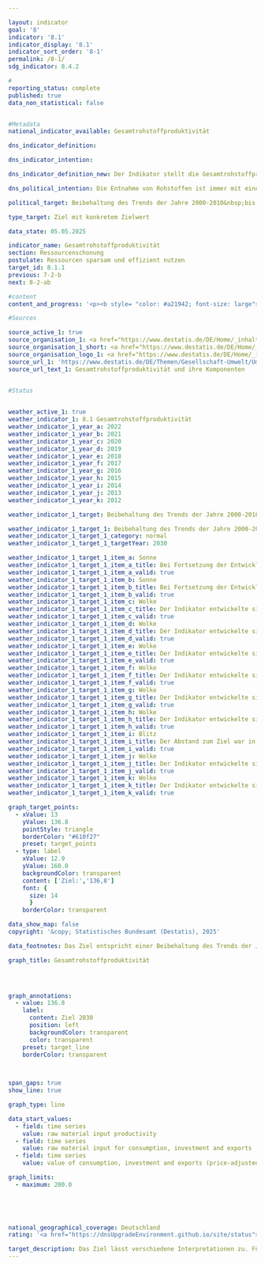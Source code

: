 ```yaml
---

layout: indicator        
goal: '8'        
indicator: '8.1'        
indicator_display: '8.1'        
indicator_sort_order: '8-1'        
permalink: /8-1/        
sdg_indicator: 8.4.2        

#
reporting_status: complete        
published: true        
data_non_statistical: false        


#Metadata        
national_indicator_available: Gesamtrohstoffproduktivität        

dns_indicator_definition:         

dns_indicator_intention:         

dns_indicator_definition_new: Der Indikator stellt die Gesamtrohstoffproduktivität im Vergleich zum Basisjahr 2010&nbsp;dar. Der Indikator setzt den Wert aller an die letzte Verwendung abgegebenen Güter (in Euro, preisbereinigt) in Relation zur Masse der für ihre Produktion im In- und Ausland eingesetzten Rohstoffe (in Tonnen). Die letzte Verwendung umfasst dabei sowohl inländischen Konsum und inländische Investitionen als auch den Export. Im Nenner des Indikators werden sowohl aus der Umwelt entnommene abiotische und biotische Rohstoffe berücksichtigt als auch Pflanzenmaterial, das durch die Land- und Forstwirtschaft produziert wurde. In der Grafik sind sowohl der Indikator selbst als auch Zähler und Nenner einzeln dargestellt.        

dns_political_intention: Die Entnahme von Rohstoffen ist immer mit einer Beeinträchtigung der Natur verbunden. Durch die steigende Nachfrage nach Rohstoffen werden weltweit zunehmend Rohstoffvorkommen in Gebieten erschlossen, die besonders sensibel auf menschliche Einflüsse reagieren. Daher hat sich die Bundesregierung bereits im Deutschen Ressourceneffizienzprogramm (ProgRess) II im Jahr 2016&nbsp;das Ziel gesetzt, dass die Gesamtrohstoffproduktivität weiterhin steigen soll.        

political_target: Beibehaltung des Trends der Jahre 2000-2010&nbsp;bis 2030        

type_target: Ziel mit konkretem Zielwert        

data_state: 05.05.2025        

indicator_name: Gesamtrohstoffproduktivität        
section: Ressourcenschonung        
postulate: Ressourcen sparsam und effizient nutzen        
target_id: 8.1.1        
previous: 7-2-b        
next: 8-2-ab        

#content         
content_and_progress: '<p><b style= "color: #a21942; font-size: large">8.1&nbsp;Gesamtrohstoffproduktivität</b><br><br>Für die Herstellung aller Güter, die in Deutschland an die letzte Verwendung abgegebenen werden, sind Rohstoffe notwendig. Die letzte Verwendung kann dabei&nbsp;–&nbsp;je nach Art der Güter&nbsp;–&nbsp;deren Konsum, die Investition in Nicht-Konsumgüter oder der Export ins Ausland sein. Die Ressourcen fossiler Energieträger, Erze und anderer mineralischer Rohstoffe sind jedoch begrenzt. Biotische Rohstoffe wie Holz oder landwirtschaftliche Produkte sind zwar erneuerbar, wirken sich durch ihre Nutzung jedoch ebenfalls auf die Umwelt aus. Daher ist es wichtig, den Umfang der direkten und indirekten Rohstoffnutzung genau zu erfassen.<br><br>Als Indikator für die Intensität der Rohstoffnutzung eines Landes dient die Gesamtrohstoffproduktivität. Sie setzt den monetären Wert der im Inland zur letzten Verwendung bestimmten und exportierten Güter ins Verhältnis zur Menge an Rohstoffäquivalenten, die für deren Herstellung eingesetzt wurden.<br><br>Das Konzept der Rohstoffäquivalente beruht darauf, alle Güter in die Menge an Rohstoffen umzurechnen, die für ihre Produktion entlang der gesamten Wertschöpfungskette&nbsp;–&nbsp;im In- und Ausland&nbsp;–&nbsp;benötigt wurden. Zur Berechnung des Indikators ist unter anderem die Masse der Rohstoffe zu ermitteln, die für die Produktion importierter Güter eingesetzt wurden. Diese erfolgt auf Basis eines komplexen Input-Output-Modells, das physische und monetäre Daten aus verschiedenen amtlichen und nichtamtlichen Quellen kombiniert.<br><br>Der Indikator umfasst neben nicht erneuerbaren Rohstoffen (mineralische Rohstoffe, fossile Energieträger, Steine und Erden) auch pflanzliche Erzeugnisse aus Land- und Forstwirtschaft. Dabei kann es in geringem Umfang zu Doppelzählungen kommen&nbsp;–&nbsp;etwa, wenn sowohl die Masse eines Ernteprodukts als auch die des dafür verwendeten Mineraldüngers berücksichtigt werden.<br><br>Da der im Indikator dargestellte Rohstoffeinsatz sich nicht nur auf die inländische letzte Verwendung bezieht, sondern auch auf den Export, ist dieser Rohstoffeinsatz nicht mit dem Rohstofffußabdruck Deutschlands gleichzusetzen.<br><br>Zwischen 2010&nbsp;und 2022&nbsp;stieg der Indikatorwert um 27&nbsp;%. Dieser Zuwachs ist vor allem auf eine Erhöhung des Zählers zurückzuführen: Der preisbereinigte Wert der letzten Verwendung (inländischer Konsum, inländische Investitionen in Bauten, Ausrüstungen und sonstige Anlagen sowie Exporte) nahm im Vergleichszeitraum um 25&nbsp;% zu. Die inländische Rohstoffentnahme sank leicht (–6&nbsp;%), während die Masse der Importe in Rohstoffäquivalenten nahezu konstant blieb. Insgesamt ergab sich für den Nenner ein Rückgang um 1&nbsp;%.<br><br>Sowohl im Inland entnommene als auch importierte Rohstoffe werden häufig (wieder) exportiert. Der Nenner des Indikators weist daher nicht auf eine erhöhte globale Rohstoffentnahme für Konsum und Investitionen in Deutschland hin, sondern spiegelt teilweise die hohe internationale Verflechtung der deutschen Wirtschaft wider.<br><br>Zwischen 2010&nbsp;und 2022&nbsp;ist die Gesamtrohstoffproduktivität tendenziell gestiegen. Im Jahr 2021&nbsp;nahm sie gegenüber dem Vorjahr um 5&nbsp;Prozentpunkte zu; für 2022&nbsp;zeigen vorläufige Berechnungen einen weiteren Anstieg um 11&nbsp;Prozentpunkte. Insgesamt ergibt sich von 2010&nbsp;bis 2022&nbsp;ein Zuwachs von 27&nbsp;Prozentpunkten. Das entspricht einem durchschnittlichen jährlichen Wachstum von etwa 2,0&nbsp;%&nbsp;–&nbsp;und liegt damit über dem politisch festgelegten Ziel.</p>'                

#Sources        

source_active_1: true
source_organisation_1: <a href="https://www.destatis.de/DE/Home/_inhalt.html" target="_blank">Statistisches Bundesamt</a>
source_organisation_1_short: <a href="https://www.destatis.de/DE/Home/_inhalt.html" target="_blank">Statistisches Bundesamt</a>
source_organisation_logo_1: <a href="https://www.destatis.de/DE/Home/_inhalt.html" target="_blank"><img src="https://dnsTestEnvironment.github.io/dns-indicators/public/OrgImgDe/destatis.png" alt="Statistisches Bundesamt" title=" Klicken Sie hier um zur Homepage der Organisation Statistisches Bundesamt zu gelangen." style="height:60px; width:148px; border:transparent"/></a>
source_url_1: 'https://www.destatis.de/DE/Themen/Gesellschaft-Umwelt/Umwelt/UGR/rohstoffe-materialfluesse-wasser/Tabellen/gesamtrohstoff-produktivitaet.html'
source_url_text_1: Gesamtrohstoffproduktivität und ihre Komponenten
        

#Status        


weather_active_1: true
weather_indicator_1: 8.1 Gesamtrohstoffproduktivität
weather_indicator_1_year_a: 2022
weather_indicator_1_year_b: 2021
weather_indicator_1_year_c: 2020
weather_indicator_1_year_d: 2019
weather_indicator_1_year_e: 2018
weather_indicator_1_year_f: 2017
weather_indicator_1_year_g: 2016
weather_indicator_1_year_h: 2015
weather_indicator_1_year_i: 2014
weather_indicator_1_year_j: 2013
weather_indicator_1_year_k: 2012

weather_indicator_1_target: Beibehaltung des Trends der Jahre 2000-2010&nbsp;bis 2030

weather_indicator_1_target_1: Beibehaltung des Trends der Jahre 2000-2010&nbsp;bis 2030
weather_indicator_1_target_1_category: normal
weather_indicator_1_target_1_targetYear: 2030

weather_indicator_1_target_1_item_a: Sonne
weather_indicator_1_target_1_item_a_title: Bei Fortsetzung der Entwicklung aus 2022 wäre der Zielwert erreicht oder um weniger als 5&nbsp;% der Differenz zwischen Zielwert und dem Wert aus 2022 verfehlt worden.
weather_indicator_1_target_1_item_a_valid: true
weather_indicator_1_target_1_item_b: Sonne
weather_indicator_1_target_1_item_b_title: Bei Fortsetzung der Entwicklung aus 2021 wäre der Zielwert erreicht oder um weniger als 5&nbsp;% der Differenz zwischen Zielwert und dem Wert aus 2021 verfehlt worden.
weather_indicator_1_target_1_item_b_valid: true
weather_indicator_1_target_1_item_c: Wolke
weather_indicator_1_target_1_item_c_title: Der Indikator entwickelte sich in 2020 zwar in die gewünschte Richtung auf das Ziel zu, bei Fortsetzung der Entwicklung wäre das Ziel im Zieljahr aber um mehr als 20 % der Differenz zwischen Zielwert und dem Wert aus 2020 verfehlt worden.
weather_indicator_1_target_1_item_c_valid: true
weather_indicator_1_target_1_item_d: Wolke
weather_indicator_1_target_1_item_d_title: Der Indikator entwickelte sich in 2019 zwar in die gewünschte Richtung auf das Ziel zu, bei Fortsetzung der Entwicklung wäre das Ziel im Zieljahr aber um mehr als 20 % der Differenz zwischen Zielwert und dem Wert aus 2019 verfehlt worden.
weather_indicator_1_target_1_item_d_valid: true
weather_indicator_1_target_1_item_e: Wolke
weather_indicator_1_target_1_item_e_title: Der Indikator entwickelte sich in 2018 zwar in die gewünschte Richtung auf das Ziel zu, bei Fortsetzung der Entwicklung wäre das Ziel im Zieljahr aber um mehr als 20 % der Differenz zwischen Zielwert und dem Wert aus 2018 verfehlt worden.
weather_indicator_1_target_1_item_e_valid: true
weather_indicator_1_target_1_item_f: Wolke
weather_indicator_1_target_1_item_f_title: Der Indikator entwickelte sich in 2017 zwar in die gewünschte Richtung auf das Ziel zu, bei Fortsetzung der Entwicklung wäre das Ziel im Zieljahr aber um mehr als 20 % der Differenz zwischen Zielwert und dem Wert aus 2017 verfehlt worden.
weather_indicator_1_target_1_item_f_valid: true
weather_indicator_1_target_1_item_g: Wolke
weather_indicator_1_target_1_item_g_title: Der Indikator entwickelte sich in 2016 zwar in die gewünschte Richtung auf das Ziel zu, bei Fortsetzung der Entwicklung wäre das Ziel im Zieljahr aber um mehr als 20 % der Differenz zwischen Zielwert und dem Wert aus 2016 verfehlt worden.
weather_indicator_1_target_1_item_g_valid: true
weather_indicator_1_target_1_item_h: Wolke
weather_indicator_1_target_1_item_h_title: Der Indikator entwickelte sich in 2015 zwar in die gewünschte Richtung auf das Ziel zu, bei Fortsetzung der Entwicklung wäre das Ziel im Zieljahr aber um mehr als 20 % der Differenz zwischen Zielwert und dem Wert aus 2015 verfehlt worden.
weather_indicator_1_target_1_item_h_valid: true
weather_indicator_1_target_1_item_i: Blitz
weather_indicator_1_target_1_item_i_title: Der Abstand zum Ziel war in 2014 konstant hoch oder hat sich vergrößert. Der Indikator entwickelte sich also nicht in die gewünschte Richtung.
weather_indicator_1_target_1_item_i_valid: true
weather_indicator_1_target_1_item_j: Wolke
weather_indicator_1_target_1_item_j_title: Der Indikator entwickelte sich in 2013 zwar in die gewünschte Richtung auf das Ziel zu, bei Fortsetzung der Entwicklung wäre das Ziel im Zieljahr aber um mehr als 20 % der Differenz zwischen Zielwert und dem Wert aus 2013 verfehlt worden.
weather_indicator_1_target_1_item_j_valid: true
weather_indicator_1_target_1_item_k: Wolke
weather_indicator_1_target_1_item_k_title: Der Indikator entwickelte sich in 2012 zwar in die gewünschte Richtung auf das Ziel zu, bei Fortsetzung der Entwicklung wäre das Ziel im Zieljahr aber um mehr als 20 % der Differenz zwischen Zielwert und dem Wert aus 2012 verfehlt worden.
weather_indicator_1_target_1_item_k_valid: true        

graph_target_points:
  - xValue: 13
    yValue: 136.8
    pointStyle: triangle
    borderColor: "#610f27"
    preset: target_points
  - type: label
    xValue: 12.9
    yValue: 160.0
    backgroundColor: transparent
    content: ['Ziel:','136,8']
    font: {
      size: 14
      }
    borderColor: transparent        

data_show_map: false        
copyright: '&copy; Statistisches Bundesamt (Destatis), 2025'        

data_footnotes: Das Ziel entspricht einer Beibehaltung des Trends der Jahre 2000&nbsp;bis 2010&nbsp;mit durchschnittlich rund 1,6&nbsp;% Steigerung pro Jahr.<br>• 2022&nbsp;vorläufige Daten.        

graph_title: Gesamtrohstoffproduktivität        

        


graph_annotations:
  - value: 136.8
    label:
      content: Ziel 2030
      position: left
      backgroundColor: transparent
      color: transparent
    preset: target_line
    borderColor: transparent        

        

span_gaps: true        
show_line: true        

graph_type: line                

data_start_values: 
  - field: time series
    value: raw material input productivity
  - field: time series
    value: raw material input for consumption, investment and exports
  - field: time series
    value: value of consumption, investment and exports (price-adjusted)        

graph_limits: 
  - maximum: 200.0        

        

                        

national_geographical_coverage: Deutschland                
rating: '<a href="https://dnsUpgradeEnvironment.github.io/site/status"><img src="https://sdg-indikatoren.de/public/Wettersymbole/Sonne.png" title="Bei Fortsetzung der Entwicklung aus 2022 wäre der Zielwert erreicht oder um weniger als 5&nbsp;% der Differenz zwischen Zielwert und dem Wert aus 2022 verfehlt worden." alt="Wettersymbol Sonne"/></a>'        

target_description: Das Ziel lässt verschiedene Interpretationen zu. Für die hier vorgenommene Bewertung des Indikators 8.1&nbsp;wird das geometrische Mittel der Steigerung des Indikatorwertes zwischen 2000&nbsp;und 2010&nbsp;berechnet und als Grundlage für den gewünschte Verlauf bis 2030&nbsp;verwendet. Normiert auf den Wert von 2010&nbsp;ergibt sich so ein Zielwert von 136,8&nbsp;für das Jahr 2030. Entsprechend soll die Gesamtrohstoffproduktivität bis 2030&nbsp;auf mindestens 136,8&nbsp;Prozent des Wertes von 2010&nbsp;gesteigert werden.<br><br>Setzt sich die Entwicklung der Jahre 2017&nbsp;bis 2022&nbsp;fort, so wird dieser Wert in 2030&nbsp;erreicht, sodass der Indikator 8.1&nbsp;für das Jahr 2022&nbsp;mit "Sonne" bewertet wird.        
---
```


